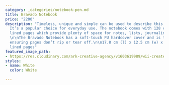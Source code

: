 ```yaml
---
category: _categories/notebook-pen.md
title: Bravado Notebook
price: "2200"
description: "Timeless, unique and simple can be used to describe this Bravado Notebook.
  It’s a popular choice for everyday use. The notebook comes with 128 cream-coloured
  lined pages which provide plenty of space for notes, lists, journaling and more.
  \n\nThe Bravado Notebook has a soft-touch PU hardcover cover and is thread-sewn
  ensuring pages don’t rip or tear off.\n\n17.8 cm (l) x 12.5 cm (w) x 1 cm (h)\n\n128
  lined pages"
featured_image_path:
- https://res.cloudinary.com/ark-creative-agency/v1603619989/wii-create/uploads/Bravado-notebook-IDEA-1737-SW_default_hdyyll.png
styles:
- name: White
  color: White

---
```

